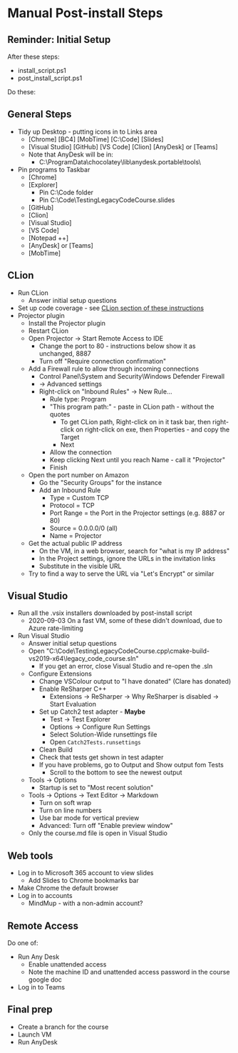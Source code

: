 # Manual Post-install Steps

## Reminder: Initial Setup

After these steps:

* install_script.ps1
* post_install_script.ps1

Do these:

## General Steps

* Tidy up Desktop - putting icons in to Links area
    * [Chrome] [BC4] [MobTime] [C:\Code] [Slides]
    * [Visual Studio] [GitHub] [VS Code] [Clion] [AnyDesk] or [Teams]
    * Note that AnyDesk will be in:
        * C:\ProgramData\chocolatey\lib\anydesk.portable\tools\
* Pin programs to Taskbar
    * [Chrome]
    * [Explorer]
        * Pin C:\Code folder
        * Pin C:\Code\TestingLegacyCodeCourse.slides
    * [GitHub]
    * [Clion]
    * [Visual Studio]
    * [VS Code]
    * [Notepad ++]
    * [AnyDesk] or [Teams]
    * [MobTime]

## CLion

* Run CLion
    * Answer initial setup questions
* Set up code coverage - see [CLion section of these instructions](https://github.com/claremacrae/talks/blob/main/HowTos/Set_up_Code_Coverage_on_Windows.md)
* Projector plugin
    * Install the Projector plugin
    * Restart CLion
    * Open Projector -> Start Remote Access to IDE
        * Change the port to 80 - instructions below show it as unchanged, 8887
        * Turn off "Require connection confirmation"
    * Add a Firewall rule to allow through incoming connections
        * Control Panel\System and Security\Windows Defender Firewall
        * -> Advanced settings
        * Right-click on "Inbound Rules" -> New Rule...
            * Rule type: Program
            * "This program path:" - paste in CLion path - without the quotes
                * To get CLion path, Right-click on in it task bar, then right-click on right-click on exe, then Properties - and copy the Target
                * Next
            * Allow the connection
            * Keep clicking Next until you reach Name - call it "Projector"
            * Finish
    * Open the port number on Amazon
        * Go the "Security Groups" for the instance
        * Add an Inbound Rule
            * Type = Custom TCP
            * Protocol = TCP
            * Port Range = the Port in the Projector settings (e.g. 8887 or 80)
            * Source = 0.0.0.0/0 (all)
            * Name = Projector
    * Get the actual public IP address
        * On the VM, in a web browser, search for "what is my IP address"
        * In the Project settings, ignore the URLs in the invitation links
        * Substitute in the visible URL
    * Try to find a way to serve the URL via "Let's Encrypt" or similar

## Visual Studio

* Run all the .vsix installers downloaded by post-install script
    * 2020-09-03 On a fast VM, some of these didn't download, due to Azure rate-limiting
* Run Visual Studio
    * Answer initial setup questions
    * Open "C:\Code\TestingLegacyCodeCourse.cpp\cmake-build-vs2019-x64\legacy_code_course.sln"
        * If you get an error, close Visual Studio and re-open the .sln
    * Configure Extensions
        * Change VSColour output to "I have donated" (Clare has donated)
        * Enable ReSharper C++
            * Extensions -> ReSharper -> Why ReSharper is disabled -> Start Evaluation
        * Set up Catch2 test adapter - **Maybe**
            * Test -> Test Explorer
            * Options -> Configure Run Settings
            * Select Solution-Wide runsettings file
            * Open `Catch2Tests.runsettings`
        * Clean Build
        * Check that tests get shown in test adapter
        * If you have problems, go to Output and Show output fom Tests
            * Scroll to the bottom to see the newest output
    * Tools -> Options
        * Startup is set to "Most recent solution"
    * Tools -> Options -> Text Editor -> Markdown
        * Turn on soft wrap
        * Turn on line numbers
        * Use bar mode for vertical preview
        * Advanced: Turn off "Enable preview window"
    * Only the course.md file is open in Visual Studio

## Web tools

* Log in to Microsoft 365 account to view slides
    * Add Slides to Chrome bookmarks bar
* Make Chrome the default browser
* Log in to accounts
    * MindMup - with a non-admin account?

## Remote Access

Do one of:
* Run Any Desk
    * Enable unattended access
    * Note the machine ID and unattended access password in the course google doc  
* Log in to Teams

## Final prep

* Create a branch for the course
* Launch VM
* Run AnyDesk

